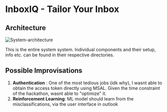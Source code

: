 # InboxIQ - Tailor Your Inbox

## Architecture
  ![System-architecture](https://github.com/user-attachments/assets/3807d73f-e0c3-4e35-92de-0d6b15c632c4)

  This is the entire system system.
  Individual components and their setup, info etc. can be found in their respective directories.

## Possible Improvisations
1. **Authentication** : One of the most tedious jobs (idk why), I wasnt able to obtain the access token directly using MSAL. Given the time constraint of the hackathon, wasnt able to "optimize" it.
2. **Reinforcement Learning**: ML model should learn from the misclassifications, via the user interface in outlook 
